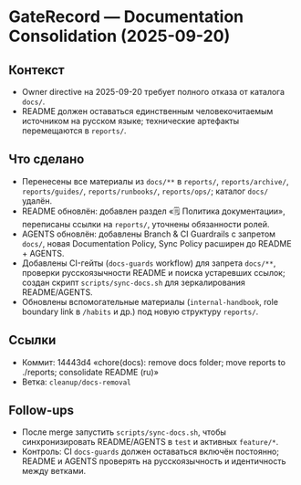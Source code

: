 # GateRecord — Documentation Consolidation (2025-09-20)

## Контекст
- Owner directive на 2025-09-20 требует полного отказа от каталога `docs/`.
- README должен оставаться единственным человекочитаемым источником на русском языке; технические артефакты перемещаются в `reports/`.

## Что сделано
- Перенесены все материалы из `docs/**` в `reports/`, `reports/archive/`, `reports/guides/`, `reports/runbooks/`, `reports/ops/`; каталог `docs/` удалён.
- README обновлён: добавлен раздел «🗒️ Политика документации», переписаны ссылки на `reports/`, уточнены обязанности ролей.
- AGENTS обновлён: добавлены Branch & CI Guardrails с запретом `docs/`, новая Documentation Policy, Sync Policy расширен до README + AGENTS.
- Добавлены CI-гейты (`docs-guards` workflow) для запрета `docs/**`, проверки русскоязычности README и поиска устаревших ссылок; создан скрипт `scripts/sync-docs.sh` для зеркалирования README/AGENTS.
- Обновлены вспомогательные материалы (`internal-handbook`, role boundary link в `/habits` и др.) под новую структуру `reports/`.

## Ссылки
- Коммит: 14443d4 «chore(docs): remove docs folder; move reports to ./reports; consolidate README (ru)»
- Ветка: `cleanup/docs-removal`

## Follow-ups
- После merge запустить `scripts/sync-docs.sh`, чтобы синхронизировать README/AGENTS в `test` и активных `feature/*`.
- Контроль: CI `docs-guards` должен оставаться включён постоянно; README и AGENTS проверять на русскоязычность и идентичность между ветками.
